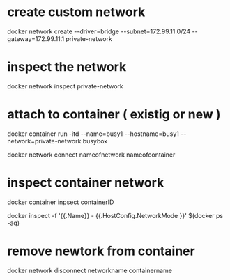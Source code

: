 
# create custom network 

docker network create --driver=bridge --subnet=172.99.11.0/24 --gateway=172.99.11.1 private-network

# inspect the network 

docker network inspect private-network


# attach to container ( existig or new )

docker container run -itd --name=busy1 --hostname=busy1 --network=private-network busybox

docker network connect nameofnetwork nameofcontainer


# inspect container network

docker container inpsect containerID

docker inspect -f '{{.Name}} - {{.HostConfig.NetworkMode }}' $(docker ps -aq)



# remove newtork from container 

docker network disconnect networkname containername



